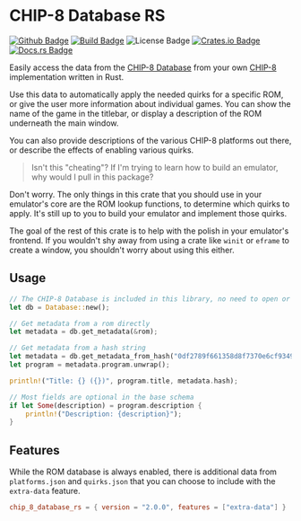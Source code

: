# CHIP-8 Database RS

[![Github Badge][]][Github]
[![Build Badge][]][Build]
![License Badge][]
[![Crates.io Badge][]][Crates.io]
[![Docs.rs Badge][]][Docs.rs]

Easily access the data from the [CHIP-8 Database][] from your own [CHIP-8] implementation written in Rust.

Use this data to automatically apply the needed quirks for a specific ROM, or give the user more information about individual games. You can show the name of the game in the titlebar, or display a description of the ROM underneath the main window.

You can also provide descriptions of the various CHIP-8 platforms out there, or describe the effects of enabling various quirks.

> Isn't this "cheating"? If I'm trying to learn how to build an emulator, why would I pull in this package?

Don't worry. The only things in this crate that you should use in your emulator's core are the ROM lookup functions, to determine which quirks to apply. It's still up to you to build your emulator and implement those quirks.

The goal of the rest of this crate is to help with the polish in your emulator's frontend. If you wouldn't shy away from using a crate like `winit` or `eframe` to create a window, you shouldn't worry about using this either.

## Usage

```rust
// The CHIP-8 Database is included in this library, no need to open or download files
let db = Database::new();

// Get metadata from a rom directly
let metadata = db.get_metadata(&rom);

// Get metadata from a hash string
let metadata = db.get_metadata_from_hash("0df2789f661358d8f7370e6cf93490c5bcd44b01");
let program = metadata.program.unwrap();

println!("Title: {} ({})", program.title, metadata.hash);

// Most fields are optional in the base schema
if let Some(description) = program.description {
    println!("Description: {description}");
}
```

## Features

While the ROM database is always enabled, there is additional data from `platforms.json` and `quirks.json` that you can choose to include with the `extra-data` feature.

```toml
chip_8_database_rs = { version = "2.0.0", features = ["extra-data"] }
```

[Build]: https://github.com/Estus-Dev/chip-8-database-rs/actions
[Build Badge]: https://img.shields.io/github/actions/workflow/status/Estus-Dev/chip-8-database-rs/rust.yml
[CHIP-8]: https://chip-8.github.io/links/
[CHIP-8 Database]: https://github.com/chip-8/chip-8-database
[Crates.io]: https://crates.io/crates/chip8_db
[Crates.io Badge]: https://img.shields.io/crates/v/chip8_db
[Docs.rs]: https://docs.rs/crate/chip8_db
[Docs.rs Badge]: https://img.shields.io/docsrs/chip8_db/latest?logo=docsdotrs
[License Badge]: https://img.shields.io/github/license/Estus-Dev/chip-8-database-rs
[Github]: https://github.com/Estus-Dev/chip-8-database-rs
[Github Badge]: https://img.shields.io/badge/github-source-%20?logo=github
